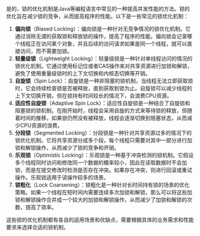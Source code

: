是的，锁的优化机制是Java等编程语言中常见的一种提高并发性能的方法。锁的优化旨在减少锁的竞争，从而提高程序的性能。以下是一些常见的锁优化机制：

1. **偏向锁**（Biased Locking）：偏向锁是一种针对无竞争情况的锁优化机制。它通过消除无谓的获取锁和释放锁的操作，提高了程序的性能。偏向锁会记录哪个线程正在访问某个对象，并且后续的访问请求如果是同一个线程，就可以直接访问，而不需要加锁。
2. **轻量级锁**（Lightweight Locking）：轻量级锁是一种针对单线程访问的情况的锁优化机制。它通过使用标记位或者CAS操作来对共享资源进行加锁和解锁，避免了使用重量级锁时的上下文切换和内核态切换等开销。
3. **自旋锁**（Spin Lock）：自旋锁是一种非阻塞的锁机制，当线程无法立即获取锁时，它会持续检查锁是否被释放，直到获取到锁为止。自旋锁可以减少线程的上下文切换开销，但在锁持有时间较长的情况下，会浪费CPU资源。
4. **适应性自旋锁**（Adaptive Spin Lock）：适应性自旋锁是一种结合了自旋锁和阻塞锁的锁机制。在刚开始时，线程会采用自旋的方式来等待锁的释放，但随着时间的推移，如果锁仍然没有被释放，线程会逐渐切换到阻塞状态，从而减少CPU资源的浪费。
5. **分段锁**（Segmented Locking）：分段锁是一种针对共享资源过多的情况下的锁优化机制。它将共享资源分成多个段，每个线程只需要对其中一部分进行加锁和解锁操作，从而减少了锁的竞争和开销。
6. **乐观锁**（Optimistic Locking）：乐观锁是一种基于冲突检测的锁机制。它假设多个线程同时访问和修改同一个数据的概率较小，因此在读取数据时不会加锁，而是在提交修改时检测是否存在冲突。如果存在冲突，则进行回滚或重试操作。乐观锁适用于读操作较多的场景。
7. **锁粗化**（Lock Coarsening）：锁粗化是一种针对长时间持有锁的场景的优化策略。如果一个线程在短时间内需要连续多次加锁和解锁，那么可以将这些加锁和解锁操作合并成一个较大的加锁和解锁操作，从而减少了加锁和解锁的次数，提高了效率。

这些锁的优化机制都有各自的适用场景和优缺点，需要根据具体的业务需求和性能要求来选择合适的锁机制。

